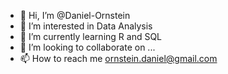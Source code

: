 - 👋 Hi, I’m @Daniel-Ornstein
- 👀 I’m interested in Data Analysis
- 🌱 I’m currently learning R and SQL
- 💞️ I’m looking to collaborate on ...
- 📫 How to reach me ornstein.daniel@gmail.com

<!---
Daniel-Ornstein/Daniel-Ornstein is a ✨ special ✨ repository because its `README.md` (this file) appears on your GitHub profile.
You can click the Preview link to take a look at your changes.
--->
